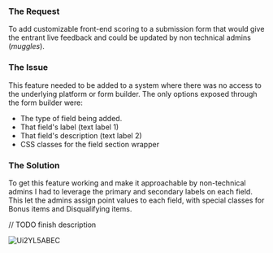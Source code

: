 ### The Request
To add customizable front-end scoring to a submission form that would give the entrant live feedback and could be updated by non technical admins (*muggles*).

### The Issue
This feature needed to be added to a system where there was no access to the underlying platform or form builder. The only options exposed through the form builder were:
- The type of field being added.
- That field's label (text label 1)
- That field's description (text label 2)
- CSS classes for the field section wrapper

### The Solution
To get this feature working and make it approachable by non-technical admins I had to leverage the primary and secondary labels on each field. This let the admins assign point values to each field, with special classes for Bonus items and Disqualifying items.

// TODO finish description

![Ui2YL5ABEC](https://user-images.githubusercontent.com/9448762/115936229-170b3b00-a46b-11eb-8a37-c85a84fffd77.gif)
